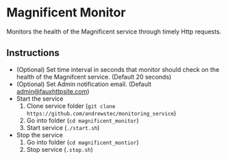 # Magnificent Monitor

Monitors the health of the Magnificent service through timely Http requests.

## Instructions

- (Optional) Set time interval in seconds that monitor should check on the health of the Magnifcent service. (Default 20 seconds)
- (Optional) Set Admin notification email. (Default admin@fauxhttpsite.com)
- Start the service
    1. Clone service folder (`git clone https://github.com/andrewstec/monitoring_service`)
    2. Go into folder (`cd magnificent_monitor`)
    3. Start service (`./start.sh`)
- Stop the service
    1. Go into folder (`cd magnificent_montior`)
    2. Stop service (`.stop.sh`)

